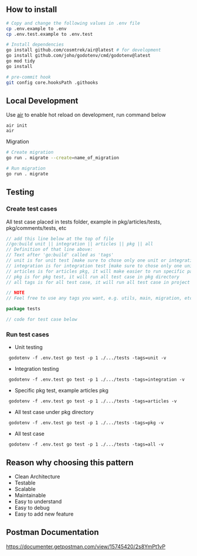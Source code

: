 ## How to install

```bash
# Copy and change the following values in .env file
cp .env.example to .env
cp .env.test.example to .env.test

# Install dependencies
go install github.com/cosmtrek/air@latest # for development
go install github.com/joho/godotenv/cmd/godotenv@latest
go mod tidy
go install

# pre-commit hook
git config core.hooksPath .githooks
```

## Local Development

Use [air](https://github.com/cosmtrek/air) to enable hot reload on development, run command below

```
air init
air
```

Migration
```bash
# Create migration
go run . migrate --create=name_of_migration

# Run migration
go run . migrate
```

## Testing

### Create test cases

All test case placed in tests folder, example in pkg/articles/tests, pkg/comments/tests, etc

```go
// add this line below at the top of file
//go:build unit || integration || articles || pkg || all
// Definition of that line above:
// Text after 'go:build' called as 'tags'
// unit is for unit test [make sure to chose only one unit or integration]
// integration is for integration test [make sure to chose only one unit or integration]
// articles is for articles pkg, it will make easier to run specific package test
// pkg is for pkg test, it will run all test case in pkg directory
// all tags is for all test case, it will run all test case in project

// NOTE
// Feel free to use any tags you want, e.g. utils, main, migration, etc.

package tests

// code for test case below 
```

### Run test cases

- Unit testing

```
 godotenv -f .env.test go test -p 1 ./.../tests -tags=unit -v 
```

- Integration testing

```
 godotenv -f .env.test go test -p 1 ./.../tests -tags=integration -v 
```

- Specific pkg test, example articles pkg

```
 godotenv -f .env.test go test -p 1 ./.../tests -tags=articles -v 
```

- All test case under pkg directory

```
 godotenv -f .env.test go test -p 1 ./.../tests -tags=pkg -v 
```

- All test case

```
 godotenv -f .env.test go test -p 1 ./.../tests -tags=all -v 
```

## Reason why choosing this pattern
- Clean Architecture
- Testable
- Scalable
- Maintainable
- Easy to understand
- Easy to debug
- Easy to add new feature

## Postman Documentation
https://documenter.getpostman.com/view/15745420/2s8YmPt1vP
